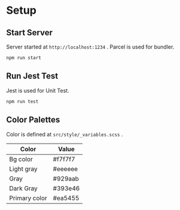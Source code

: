 # Setup

## Start Server

Server started at `http://localhost:1234` . Parcel is used for bundler.

```
npm run start
```

## Run Jest Test

Jest is used for Unit Test.

```
npm run test
```

## Color Palettes

Color is defined at `src/style/_variables.scss` .

| Color         | Value   |
| ------------- | ------- |
| Bg color      | #f7f7f7 |
| Light gray    | #eeeeee |
| Gray          | #929aab |
| Dark Gray     | #393e46 |
| Primary color | #ea5455 |
